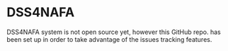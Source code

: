 # DSS4NAFA
DSS4NAFA system is not open source yet, however this GitHub repo. has been set up in order to take advantage of the issues tracking features.
